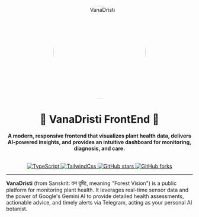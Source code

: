 <div align="center">
  <br />
  <img src="https://ik.imagekit.io/vanadristi/VanaDristi2.jpeg" alt="VanaDristi" width="250px" style="border-radius: 50%;">
  <br />
  <h1>🌿 VanaDristi FrontEnd 🌿</h1>
  <p>
    <b>A modern, responsive frontend that visualizes plant health data, delivers AI-powered insights, and provides an intuitive dashboard for monitoring, diagnosis, and care.</b>
  </p>
  <br />

  <a href="https://github.com/snehkr/VanaDristi">
    <img src="https://img.shields.io/badge/TypeScript-3776AB?style=for-the-badge&logo=typescript&logoColor=white" alt="TypeScript">
  </a>
  <a href="#">
    <img src="https://img.shields.io/badge/Tailwind Css-005571?style=for-the-badge&logo=tailwindcss" alt="TailwindCss">
  </a>
  <a href="https://github.com/snehkr/VanaDristi/stargazers">
    <img src="https://img.shields.io/github/stars/snehkr/VanaDristi?style=for-the-badge&color=ffd000" alt="GitHub stars">
  </a>
  <a href="https://github.com/snehkr/VanaDristi/network/members">
    <img src="https://img.shields.io/github/forks/snehkr/VanaDristi?style=for-the-badge&color=blueviolet" alt="GitHub forks">
  </a>

</div>

---

**VanaDristi** (from Sanskrit: वन दृष्टि, meaning "Forest Vision") is a public platform for monitoring plant health. It leverages real-time sensor data and the power of Google's Gemini AI to provide detailed health assessments, actionable advice, and timely alerts via Telegram, acting as your personal AI botanist.
